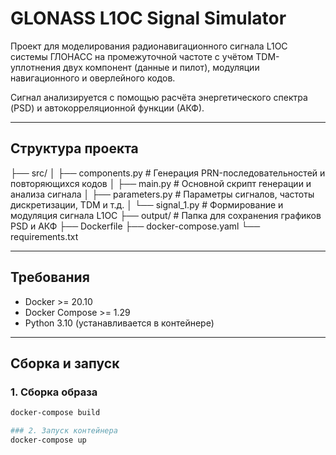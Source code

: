 # GLONASS L1OC Signal Simulator

Проект для моделирования радионавигационного сигнала L1OC системы ГЛОНАСС на промежуточной частоте с учётом TDM-уплотнения двух компонент (данные и пилот), модуляции навигационного и оверлейного кодов.  

Сигнал анализируется с помощью расчёта энергетического спектра (PSD) и автокорреляционной функции (АКФ).

---

## Структура проекта

├── src/
│ ├── components.py # Генерация PRN-последовательностей и повторяющихся кодов
│ ├── main.py # Основной скрипт генерации и анализа сигнала
│ ├── parameters.py # Параметры сигналов, частоты дискретизации, TDM и т.д.
│ └── signal_1.py # Формирование и модуляция сигнала L1OC
├── output/ # Папка для сохранения графиков PSD и АКФ
├── Dockerfile
├── docker-compose.yaml
└── requirements.txt


---

## Требования

- Docker >= 20.10
- Docker Compose >= 1.29
- Python 3.10 (устанавливается в контейнере)

---

## Сборка и запуск

### 1. Сборка образа

```bash
docker-compose build

### 2. Запуск контейнера
docker-compose up
